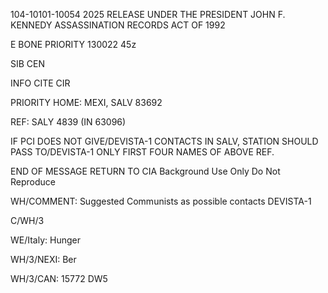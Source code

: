 104-10101-10054	2025 RELEASE UNDER THE PRESIDENT JOHN F. KENNEDY ASSASSINATION RECORDS ACT OF 1992

E
BONE PRIORITY	130022 45z

SIB CEN

INFO	CITE CIR

PRIORITY HOME: MEXI, SALV 83692

REF: SALY 4839 (IN 63096)

IF PCI DOES NOT GIVE/DEVISTA-1 CONTACTS IN SALV, STATION
SHOULD PASS TO/DEVISTA-1 ONLY FIRST FOUR NAMES OF ABOVE REF.

END OF MESSAGE	RETURN TO CIA
Background Use Only
Do Not Reproduce

WH/COMMENT: Suggested Communists as possible contacts DEVISTA-1

C/WH/3

WE/Italy: Hunger

WH/3/NEXI: Ber

WH/3/CAN:
15772
DW5
